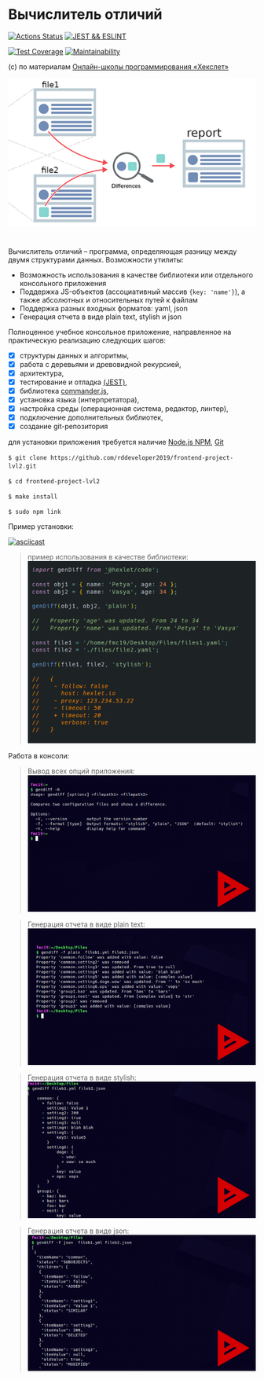 
Вычислитель отличий
=======

 [![Actions Status](https://github.com/rddeveloper2019/frontend-project-lvl2/workflows/hexlet-check/badge.svg)](https://github.com/rddeveloper2019/frontend-project-lvl2/actions)  [![JEST && ESLINT](https://github.com/rddeveloper2019/frontend-project-lvl2/actions/workflows/jest_eslint.yml/badge.svg)](https://github.com/rddeveloper2019/frontend-project-lvl2/actions/workflows/jest_eslint.yml) 

 [![Test Coverage](https://api.codeclimate.com/v1/badges/fcde15fa751bd98df9c9/test_coverage)](https://codeclimate.com/github/rddeveloper2019/frontend-project-lvl2/test_coverage)  [![Maintainability](https://api.codeclimate.com/v1/badges/fcde15fa751bd98df9c9/maintainability)](https://codeclimate.com/github/rddeveloper2019/frontend-project-lvl2/maintainability) 


(с) по материалам [Онлайн-школы программирования «Хекслет»](https://ru.hexlet.io/)

![](https://raw.githubusercontent.com/rddeveloper2019/publicfiles/main/gendiff%20images/project2.png)


#
Вычислитель отличий – программа, определяющая разницу между двумя структурами данных. 
Возможности утилиты:


 - Возможность использования в качестве библиотеки или отдельного консольного приложения
 - Поддержка JS-объектов (ассоциативный массив `{key: 'name'}`), а также абсолютных и относительных путей к файлам
 - Поддержка разных входных форматов: yaml, json
 - Генерация отчета в виде plain text, stylish и json





Полноценное учебное консольное приложение, направленное на практическую реализацию следующих шагов:

- [x] структуры данных и алгоритмы, 
- [x] работа с деревьями и древовидной рекурсией, 
- [x] архитектура, 
- [x] тестирование и отладка [(JEST)](https://jestjs.io/ru/),
- [x] библиотека [commander.js](https://github.com/tj/commander.js/),
- [x] установка языка (интерпретатора), 
- [x] настройка среды (операционная система, редактор, линтер), 
- [x] подключение дополнительных библиотек, 
- [x] создание git-репозитория

 для установки приложения требуется наличие  [Node.js  NPM](https://nodejs.org/en/),  [Git](https://git-scm.com/)
 
 `$ git clone https://github.com/rddeveloper2019/frontend-project-lvl2.git`
 
`$ cd frontend-project-lvl2`

`$ make install`

`$ sudo npm link`

Пример установки:

[![asciicast](https://asciinema.org/a/h9s4uSFs8KmAgAL3PvSHwxFIv.svg)](https://asciinema.org/a/h9s4uSFs8KmAgAL3PvSHwxFIv)

> пример использования в качестве библиотеки:
![](https://raw.githubusercontent.com/rddeveloper2019/publicfiles/main/gendiff%20images/gendiff.png)


Работа в консоли:



> Вывод всех опций приложения:
[![asciicast](https://raw.githubusercontent.com/rddeveloper2019/publicfiles/main/gendiff%20images/gendiff-h.png)](https://asciinema.org/a/zuFOx4VW5FFFsX5p90JVqiRW9)


> Генерация отчета в виде plain text:
[![asciicast](https://raw.githubusercontent.com/rddeveloper2019/publicfiles/main/gendiff%20images/plain.png)](https://asciinema.org/a/ga68TPbxtB0zbOBwwPbupDCXb)


> Генерация отчета в виде stylish:
[![asciicast](https://raw.githubusercontent.com/rddeveloper2019/publicfiles/main/gendiff%20images/stylish.png)](https://asciinema.org/a/TXgXIKF3kCXrc5CVjhB2fxW3o)


> Генерация отчета в виде json:
[![asciicast](https://raw.githubusercontent.com/rddeveloper2019/publicfiles/main/gendiff%20images/json2.png)](https://asciinema.org/a/6wJBU7EkBBfM3gyeRTyvwXfMB)


